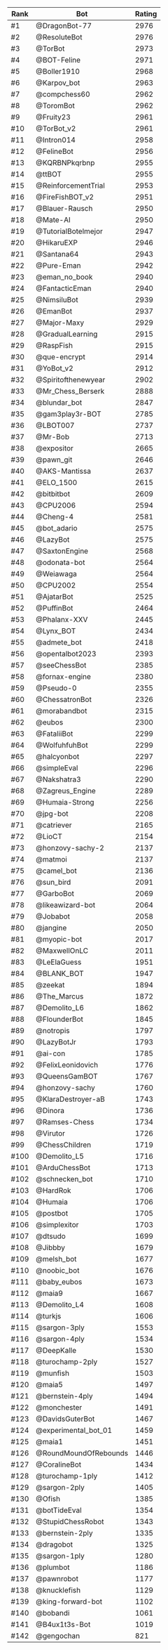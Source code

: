 Rank|Bot|Rating
---|---|---
#1|@DragonBot-77|2976
#2|@ResoluteBot|2976
#3|@TorBot|2973
#4|@BOT-Feline|2971
#5|@Boller1910|2968
#6|@Karpov_bot|2963
#7|@compchess60|2962
#8|@ToromBot|2962
#9|@Fruity23|2961
#10|@TorBot_v2|2961
#11|@Intron014|2958
#12|@FelineBot|2956
#13|@KQRBNPkqrbnp|2955
#14|@ttBOT|2955
#15|@ReinforcementTrial|2953
#16|@FireFishBOT_v2|2951
#17|@Blauer-Rausch|2950
#18|@Mate-AI|2950
#19|@TutorialBotelmejor|2947
#20|@HikaruEXP|2946
#21|@Santana64|2943
#22|@Pure-Eman|2942
#23|@eman_no_book|2940
#24|@FantacticEman|2940
#25|@NimsiluBot|2939
#26|@EmanBot|2937
#27|@Major-Maxy|2929
#28|@GradualLearning|2915
#29|@RaspFish|2915
#30|@que-encrypt|2914
#31|@YoBot_v2|2912
#32|@Spiritofthenewyear|2902
#33|@Mr_Chess_Berserk|2888
#34|@blundar_bot|2847
#35|@gam3play3r-BOT|2785
#36|@LBOT007|2737
#37|@Mr-Bob|2713
#38|@expositor|2665
#39|@pawn_git|2646
#40|@AKS-Mantissa|2637
#41|@ELO_1500|2615
#42|@bitbitbot|2609
#43|@CPU2006|2594
#44|@Cheng-4|2581
#45|@bot_adario|2575
#46|@LazyBot|2575
#47|@SaxtonEngine|2568
#48|@odonata-bot|2564
#49|@Weiawaga|2564
#50|@CPU2002|2554
#51|@AjatarBot|2525
#52|@PuffinBot|2464
#53|@Phalanx-XXV|2445
#54|@Lynx_BOT|2434
#55|@admete_bot|2418
#56|@opentalbot2023|2393
#57|@seeChessBot|2385
#58|@fornax-engine|2380
#59|@Pseudo-0|2355
#60|@ChessatronBot|2326
#61|@morabandbot|2315
#62|@eubos|2300
#63|@FataliiBot|2299
#64|@WolfuhfuhBot|2299
#65|@halcyonbot|2297
#66|@simpleEval|2296
#67|@Nakshatra3|2290
#68|@Zagreus_Engine|2289
#69|@Humaia-Strong|2256
#70|@jpg-bot|2208
#71|@catriever|2165
#72|@LioCT|2154
#73|@honzovy-sachy-2|2137
#74|@matmoi|2137
#75|@camel_bot|2136
#76|@sun_bird|2091
#77|@GarboBot|2069
#78|@likeawizard-bot|2064
#79|@Jobabot|2058
#80|@jangine|2050
#81|@myopic-bot|2017
#82|@MaxwellOnLC|2011
#83|@LeElaGuess|1951
#84|@BLANK_BOT|1947
#85|@zeekat|1894
#86|@The_Marcus|1872
#87|@Demolito_L6|1862
#88|@FlounderBot|1845
#89|@notropis|1797
#90|@LazyBotJr|1793
#91|@ai-con|1785
#92|@FelixLeonidovich|1776
#93|@QueensGamBOT|1767
#94|@honzovy-sachy|1760
#95|@KlaraDestroyer-aB|1743
#96|@Dinora|1736
#97|@Ramses-Chess|1734
#98|@Virutor|1726
#99|@ChessChildren|1719
#100|@Demolito_L5|1716
#101|@ArduChessBot|1713
#102|@schnecken_bot|1710
#103|@HardRok|1706
#104|@Humaia|1706
#105|@postbot|1705
#106|@simplexitor|1703
#107|@dtsudo|1699
#108|@Jibbby|1679
#109|@melsh_bot|1677
#110|@noobic_bot|1676
#111|@baby_eubos|1673
#112|@maia9|1667
#113|@Demolito_L4|1608
#114|@turkjs|1606
#115|@sargon-3ply|1553
#116|@sargon-4ply|1534
#117|@DeepKalle|1530
#118|@turochamp-2ply|1527
#119|@munfish|1503
#120|@maia5|1497
#121|@bernstein-4ply|1494
#122|@monchester|1491
#123|@DavidsGuterBot|1467
#124|@experimental_bot_01|1459
#125|@maia1|1451
#126|@RoundMoundOfRebounds|1446
#127|@CoralineBot|1434
#128|@turochamp-1ply|1412
#129|@sargon-2ply|1405
#130|@Ofish|1385
#131|@botTideEval|1354
#132|@StupidChessRobot|1343
#133|@bernstein-2ply|1335
#134|@dragobot|1325
#135|@sargon-1ply|1280
#136|@plumbot|1186
#137|@pawnrobot|1177
#138|@knucklefish|1129
#139|@king-forward-bot|1102
#140|@bobandi|1061
#141|@B4ux1t3s-Bot|1019
#142|@gengochan|821

